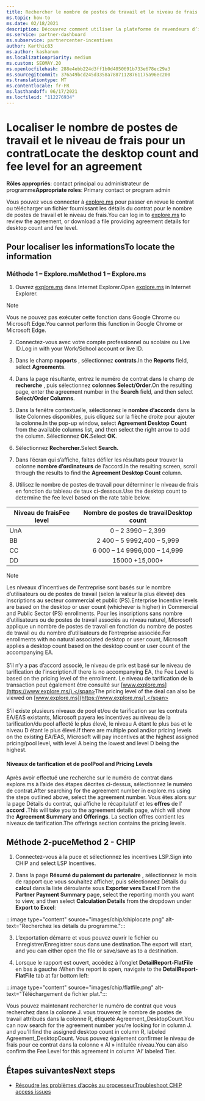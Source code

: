 ```yaml
---
title: Rechercher le nombre de postes de travail et le niveau de frais
ms.topic: how-to
ms.date: 02/18/2021
description: Découvrez comment utiliser la plateforme de revendeurs d’incentives pour rechercher le nombre de postes de travail et les informations de niveau de frais pour un accord.
ms.service: partner-dashboard
ms.subservice: partnercenter-incentives
author: Karthic83
ms.author: kashanum
ms.localizationpriority: medium
ms.custom: SEOMAY.20
ms.openlocfilehash: 288e4ebb224d3ff1b0d4050691b733e678ec29a3
ms.sourcegitcommit: 376a49bcd245d3358a78871128761175a96ec200
ms.translationtype: MT
ms.contentlocale: fr-FR
ms.lasthandoff: 06/17/2021
ms.locfileid: "112276934"
---
```

# <a name="locate-the-desktop-count-and-fee-level-for-an-agreement"></a><span data-ttu-id="ea995-103">Localiser le nombre de postes de travail et le niveau de frais pour un contrat</span><span class="sxs-lookup"><span data-stu-id="ea995-103">Locate the desktop count and fee level for an agreement</span></span>

<span data-ttu-id="ea995-104">**Rôles appropriés**: contact principal ou administrateur de programme</span><span class="sxs-lookup"><span data-stu-id="ea995-104">**Appropriate roles**: Primary contact or program admin</span></span>

<span data-ttu-id="ea995-105">Vous pouvez vous connecter à [explore.ms](https://www.explore.ms/) pour passer en revue le contrat ou télécharger un fichier fournissant les détails du contrat pour le nombre de postes de travail et le niveau de frais.</span><span class="sxs-lookup"><span data-stu-id="ea995-105">You can log in to [explore.ms](https://www.explore.ms/) to review the agreement, or download a file providing agreement details for desktop count and fee level.</span></span>

## <a name="to-locate-the-information"></a><span data-ttu-id="ea995-106">Pour localiser les informations</span><span class="sxs-lookup"><span data-stu-id="ea995-106">To locate the information</span></span>

### <a name="method-1--explorems"></a><span data-ttu-id="ea995-107">Méthode 1 – Explore.ms</span><span class="sxs-lookup"><span data-stu-id="ea995-107">Method 1 – Explore.ms</span></span>

1. <span data-ttu-id="ea995-108">Ouvrez [explore.ms](https://www.explore.ms/) dans Internet Explorer.</span><span class="sxs-lookup"><span data-stu-id="ea995-108">Open [explore.ms](https://www.explore.ms/) in Internet Explorer.</span></span> 

>[!Note]
><span data-ttu-id="ea995-109">Vous ne pouvez pas exécuter cette fonction dans Google Chrome ou Microsoft Edge.</span><span class="sxs-lookup"><span data-stu-id="ea995-109">You cannot perform this function in Google Chrome or Microsoft Edge.</span></span>

2. <span data-ttu-id="ea995-110">Connectez-vous avec votre compte professionnel ou scolaire ou Live ID.</span><span class="sxs-lookup"><span data-stu-id="ea995-110">Log in with your Work/School account or live ID.</span></span>  

3. <span data-ttu-id="ea995-111">Dans le champ **rapports** , sélectionnez **contrats**.</span><span class="sxs-lookup"><span data-stu-id="ea995-111">In the **Reports** field, select **Agreements**.</span></span>

4. <span data-ttu-id="ea995-112">Dans la page résultante, entrez le numéro de contrat dans le champ de **recherche** , puis sélectionnez **colonnes Select/Order**.</span><span class="sxs-lookup"><span data-stu-id="ea995-112">On the resulting page, enter the agreement number in the **Search** field, and then select **Select/Order Columns**.</span></span>

5. <span data-ttu-id="ea995-113">Dans la fenêtre contextuelle, sélectionnez le **nombre d’accords** dans la liste Colonnes disponibles, puis cliquez sur la flèche droite pour ajouter la colonne.</span><span class="sxs-lookup"><span data-stu-id="ea995-113">In the pop-up window, select **Agreement Desktop Count** from the available columns list, and then select the right arrow to add the column.</span></span> <span data-ttu-id="ea995-114">Sélectionnez **OK**.</span><span class="sxs-lookup"><span data-stu-id="ea995-114">Select **OK**.</span></span>

6. <span data-ttu-id="ea995-115">Sélectionnez **Rechercher.**</span><span class="sxs-lookup"><span data-stu-id="ea995-115">Select **Search.**</span></span>

7. <span data-ttu-id="ea995-116">Dans l’écran qui s’affiche, faites défiler les résultats pour trouver la colonne **nombre d’ordinateurs** de l’accord.</span><span class="sxs-lookup"><span data-stu-id="ea995-116">In the resulting screen, scroll through the results to find the **Agreement Desktop Count** column.</span></span> 

8. <span data-ttu-id="ea995-117">Utilisez le nombre de postes de travail pour déterminer le niveau de frais en fonction du tableau de taux ci-dessous.</span><span class="sxs-lookup"><span data-stu-id="ea995-117">Use the desktop count to determine the fee level based on the rate table below.</span></span>  

| <span data-ttu-id="ea995-118">Niveau de frais</span><span class="sxs-lookup"><span data-stu-id="ea995-118">Fee level</span></span> | <span data-ttu-id="ea995-119">Nombre de postes de travail</span><span class="sxs-lookup"><span data-stu-id="ea995-119">Desktop count</span></span> |
| ------ | :-----------: |
|  <span data-ttu-id="ea995-120">Un</span><span class="sxs-lookup"><span data-stu-id="ea995-120">A</span></span> | <span data-ttu-id="ea995-121">0 – 2 399</span><span class="sxs-lookup"><span data-stu-id="ea995-121">0 – 2,399</span></span>    |
|  <span data-ttu-id="ea995-122">B</span><span class="sxs-lookup"><span data-stu-id="ea995-122">B</span></span> | <span data-ttu-id="ea995-123">2 400 – 5 999</span><span class="sxs-lookup"><span data-stu-id="ea995-123">2,400 – 5,999</span></span>    |
|  <span data-ttu-id="ea995-124">C</span><span class="sxs-lookup"><span data-stu-id="ea995-124">C</span></span> | <span data-ttu-id="ea995-125">6 000 – 14 999</span><span class="sxs-lookup"><span data-stu-id="ea995-125">6,000 – 14,999</span></span>    |
|  <span data-ttu-id="ea995-126">D</span><span class="sxs-lookup"><span data-stu-id="ea995-126">D</span></span> | <span data-ttu-id="ea995-127">15000 +</span><span class="sxs-lookup"><span data-stu-id="ea995-127">15,000+</span></span>   |

>[!NOTE]
><span data-ttu-id="ea995-128">Les niveaux d’incentives de l’entreprise sont basés sur le nombre d’utilisateurs ou de postes de travail (selon la valeur la plus élevée) des inscriptions au secteur commercial et public (PS).</span><span class="sxs-lookup"><span data-stu-id="ea995-128">Enterprise Incentive levels are based on the desktop or user count (whichever is higher) in Commercial and Public Sector (PS) enrollments.</span></span> <span data-ttu-id="ea995-129">Pour les inscriptions sans nombre d’utilisateurs ou de postes de travail associés au niveau naturel, Microsoft applique un nombre de postes de travail en fonction du nombre de postes de travail ou du nombre d’utilisateurs de l’entreprise associée.</span><span class="sxs-lookup"><span data-stu-id="ea995-129">For enrollments with no natural associated desktop or user count, Microsoft applies a desktop count based on the desktop count or user count of the accompanying EA.</span></span> <br><br><span data-ttu-id="ea995-130">S’il n’y a pas d’accord associé, le niveau de prix est basé sur le niveau de tarification de l’inscription.</span><span class="sxs-lookup"><span data-stu-id="ea995-130">If there is no accompanying EA, the Fee Level is based on the pricing level of the enrollment.</span></span> <span data-ttu-id="ea995-131">Le niveau de tarification de la transaction peut également être consulté sur [www.explore.ms](https://www.explore.ms/).</span><span class="sxs-lookup"><span data-stu-id="ea995-131">The pricing level of the deal can also be viewed on [www.explore.ms](https://www.explore.ms/).</span></span> <br><br><span data-ttu-id="ea995-132">S’il existe plusieurs niveaux de pool et/ou de tarification sur les contrats EA/EAS existants, Microsoft payera les incentives au niveau de la tarification/du pool affecté le plus élevé, le niveau A étant le plus bas et le niveau D étant le plus élevé.</span><span class="sxs-lookup"><span data-stu-id="ea995-132">If there are multiple pool and/or pricing levels on the existing EA/EAS,  Microsoft will pay incentives at the highest assigned pricing/pool level, with level A being the lowest and level D being the highest.</span></span>

#### <a name="pool-and-pricing-levels"></a><span data-ttu-id="ea995-133">Niveaux de tarification et de pool</span><span class="sxs-lookup"><span data-stu-id="ea995-133">Pool and Pricing Levels</span></span>

<span data-ttu-id="ea995-134">Après avoir effectué une recherche sur le numéro de contrat dans explore.ms à l’aide des étapes décrites ci-dessus, sélectionnez le numéro de contrat.</span><span class="sxs-lookup"><span data-stu-id="ea995-134">After searching for the agreement number in explore.ms using the steps outlined above, select the agreement number.</span></span> <span data-ttu-id="ea995-135">Vous êtes alors sur la page Détails du contrat, qui affiche le récapitulatif et les **offres** de l' **accord** .</span><span class="sxs-lookup"><span data-stu-id="ea995-135">This will take you to the agreement details page, which will show the **Agreement Summary** and **Offerings**.</span></span> <span data-ttu-id="ea995-136">La section offres contient les niveaux de tarification.</span><span class="sxs-lookup"><span data-stu-id="ea995-136">The offerings section contains the pricing levels.</span></span>

## <a name="method-2---chip"></a><span data-ttu-id="ea995-137">Méthode 2-puce</span><span class="sxs-lookup"><span data-stu-id="ea995-137">Method 2 - CHIP</span></span>

1. <span data-ttu-id="ea995-138">Connectez-vous à la puce et sélectionnez les incentives LSP.</span><span class="sxs-lookup"><span data-stu-id="ea995-138">Sign into CHIP and select LSP Incentives.</span></span>

2. <span data-ttu-id="ea995-139">Dans la page **Résumé du paiement du partenaire** , sélectionnez le mois de rapport que vous souhaitez afficher, puis sélectionnez Détails du **calcul** dans la liste déroulante sous **Exporter vers Excel**:</span><span class="sxs-lookup"><span data-stu-id="ea995-139">From the **Partner Payment Summary** page, select the reporting month you want to view, and then select **Calculation Details** from the dropdown under **Export to Excel**:</span></span>

:::image type="content" source="images/chip/chiplocate.png" alt-text="Recherchez les détails du programme.":::

3. <span data-ttu-id="ea995-141">L’exportation démarre et vous pouvez ouvrir le fichier ou Enregistrer/Enregistrer sous dans une destination.</span><span class="sxs-lookup"><span data-stu-id="ea995-141">The export will start, and you can either open the file or save/save as to a destination.</span></span>

4. <span data-ttu-id="ea995-142">Lorsque le rapport est ouvert, accédez à l’onglet **DetailReport-FlatFile** en bas à gauche :</span><span class="sxs-lookup"><span data-stu-id="ea995-142">When the report is open, navigate to the **DetailReport-FlatFile** tab at far bottom left:</span></span>

:::image type="content" source="images/chip/flatfile.png" alt-text="Téléchargement de fichier plat.":::

<span data-ttu-id="ea995-144">Vous pouvez maintenant rechercher le numéro de contrat que vous recherchez dans la colonne J. vous trouverez le nombre de postes de travail attribués dans la colonne R, étiqueté Agreement_DesktopCount.</span><span class="sxs-lookup"><span data-stu-id="ea995-144">You can now search for the agreement number you're looking for in column J. and you'll find the assigned desktop count in column R, labeled Agreement_DesktopCount.</span></span> <span data-ttu-id="ea995-145">Vous pouvez également confirmer le niveau de frais pour ce contrat dans la colonne « AI » intitulée niveau.</span><span class="sxs-lookup"><span data-stu-id="ea995-145">You can also confirm the Fee Level for this agreement in column ‘AI’ labeled Tier.</span></span>

## <a name="next-steps"></a><span data-ttu-id="ea995-146">Étapes suivantes</span><span class="sxs-lookup"><span data-stu-id="ea995-146">Next steps</span></span>

- [<span data-ttu-id="ea995-147">Résoudre les problèmes d’accès au processeur</span><span class="sxs-lookup"><span data-stu-id="ea995-147">Troubleshoot CHIP access issues</span></span>](chip-access-trouble.md)
